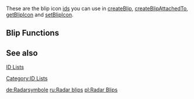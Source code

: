 These are the blip icon [ids](/id.md "wikilink") you can use in [createBlip](/createBlip.md "wikilink"), [createBlipAttachedTo](/createBlipAttachedTo.md "wikilink"), [getBlipIcon](/getBlipIcon.md "wikilink") and [setBlipIcon](/setBlipIcon.md "wikilink").

Blip Functions
--------------

See also
--------

[ID Lists](/id.md "wikilink")

[Category:ID Lists](/Category:ID_Lists.md "wikilink")

[de:Radarsymbole](/de:Radarsymbole.md "wikilink") [ru:Radar blips](/ru:Radar_blips.md "wikilink") [pl:Radar Blips](/pl:Radar_Blips.md "wikilink")

